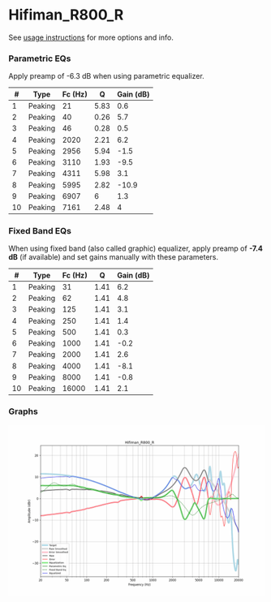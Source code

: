 # Hifiman_R800_R
See [usage instructions](https://github.com/jaakkopasanen/AutoEq#usage) for more options and info.

### Parametric EQs
Apply preamp of -6.3 dB when using parametric equalizer.

|   # | Type    |   Fc (Hz) |    Q |   Gain (dB) |
|-----|---------|-----------|------|-------------|
|   1 | Peaking |        21 | 5.83 |         0.6 |
|   2 | Peaking |        40 | 0.26 |         5.7 |
|   3 | Peaking |        46 | 0.28 |         0.5 |
|   4 | Peaking |      2020 | 2.21 |         6.2 |
|   5 | Peaking |      2956 | 5.94 |        -1.5 |
|   6 | Peaking |      3110 | 1.93 |        -9.5 |
|   7 | Peaking |      4311 | 5.98 |         3.1 |
|   8 | Peaking |      5995 | 2.82 |       -10.9 |
|   9 | Peaking |      6907 | 6    |         1.3 |
|  10 | Peaking |      7161 | 2.48 |         4   |

### Fixed Band EQs
When using fixed band (also called graphic) equalizer, apply preamp of **-7.4 dB** (if available) and set gains manually with these parameters.

|   # | Type    |   Fc (Hz) |    Q |   Gain (dB) |
|-----|---------|-----------|------|-------------|
|   1 | Peaking |        31 | 1.41 |         6.2 |
|   2 | Peaking |        62 | 1.41 |         4.8 |
|   3 | Peaking |       125 | 1.41 |         3.1 |
|   4 | Peaking |       250 | 1.41 |         1.4 |
|   5 | Peaking |       500 | 1.41 |         0.3 |
|   6 | Peaking |      1000 | 1.41 |        -0.2 |
|   7 | Peaking |      2000 | 1.41 |         2.6 |
|   8 | Peaking |      4000 | 1.41 |        -8.1 |
|   9 | Peaking |      8000 | 1.41 |        -0.8 |
|  10 | Peaking |     16000 | 1.41 |         2.1 |

### Graphs
![](./Hifiman_R800_R.png)
